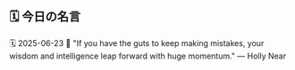 ## 🗓️ 今日の名言

<!--START_SECTION:quote-->
🗓️ 2025-06-23
💬 "If you have the guts to keep making mistakes, your wisdom and intelligence leap forward with huge momentum." — Holly Near
<!--END_SECTION:quote-->
